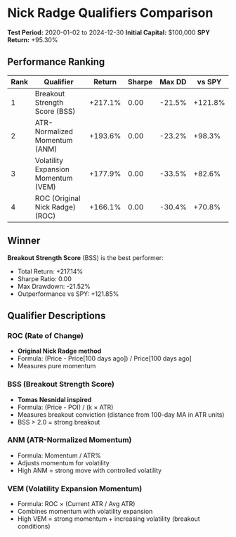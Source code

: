 # Nick Radge Qualifiers Comparison

**Test Period:** 2020-01-02 to 2024-12-30
**Initial Capital:** $100,000
**SPY Return:** +95.30%

## Performance Ranking

| Rank | Qualifier | Return | Sharpe | Max DD | vs SPY |
|------|-----------|--------|--------|--------|--------|
| 1 | Breakout Strength Score (BSS) | +217.1% | 0.00 | -21.5% | +121.8% |
| 2 | ATR-Normalized Momentum (ANM) | +193.6% | 0.00 | -23.2% | +98.3% |
| 3 | Volatility Expansion Momentum (VEM) | +177.9% | 0.00 | -33.5% | +82.6% |
| 4 | ROC (Original Nick Radge) (ROC) | +166.1% | 0.00 | -30.4% | +70.8% |

## Winner

**Breakout Strength Score** (BSS) is the best performer:
- Total Return: +217.14%
- Sharpe Ratio: 0.00
- Max Drawdown: -21.52%
- Outperformance vs SPY: +121.85%

## Qualifier Descriptions

### ROC (Rate of Change)
- **Original Nick Radge method**
- Formula: (Price - Price[100 days ago]) / Price[100 days ago]
- Measures pure momentum

### BSS (Breakout Strength Score)
- **Tomas Nesnidal inspired**
- Formula: (Price - POI) / (k × ATR)
- Measures breakout conviction (distance from 100-day MA in ATR units)
- BSS > 2.0 = strong breakout

### ANM (ATR-Normalized Momentum)
- Formula: Momentum / ATR%
- Adjusts momentum for volatility
- High ANM = strong move with controlled volatility

### VEM (Volatility Expansion Momentum)
- Formula: ROC × (Current ATR / Avg ATR)
- Combines momentum with volatility expansion
- High VEM = strong momentum + increasing volatility (breakout conditions)

